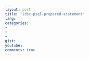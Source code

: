 ```yaml
---
layout: post
title: "Jdbc-psql-prepared-statement"
lang: 
categories:
- 
- 
- 
gist: 
youtube: 
comments: true
---
```


